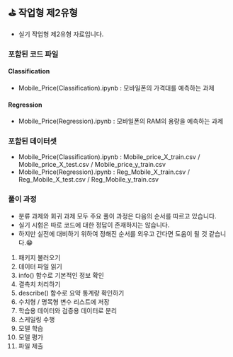 ## ⛳ 작업형 제2유형
- 실기 작업형 제2유형 자료입니다.
### 포함된 코드 파일
#### Classification
- Mobile_Price(Classification).ipynb : 모바일폰의 가격대를 예측하는 과제 
#### Regression
- Mobile_Price(Regression).ipynb : 모바일폰의 RAM의 용량을 예측하는 과제
### 포함된 데이터셋
- Mobile_Price(Classification).ipynb : Mobile_price_X_train.csv / Mobile_price_X_test.csv / Mobile_price_y_train.csv
- Mobile_Price(Regression).ipynb : Reg_Mobile_X_train.csv / Reg_Mobile_X_test.csv / Reg_Mobile_y_train.csv
### 풀이 과정
- 분류 과제와 회귀 과제 모두 주요 풀이 과정은 다음의 순서를 따르고 있습니다.
- 실기 시험은 따로 코드에 대한 정답이 존재하지는 않습니다.
- 하지만 실전에 대비하기 위하여 정해진 순서를 외우고 간다면 도움이 될 것 같습니다.😁
1. 패키지 불러오기
2. 데이터 파일 읽기
3. info() 함수로 기본적인 정보 확인
4. 결측치 처리하기
5. describe() 함수로 요약 통계량 확인하기
6. 수치형 / 명목형 변수 리스트에 저장
7. 학습용 데이터와 검증용 데이터로 분리
8. 스케일링 수행
9. 모델 학습
10. 모델 평가
11. 파일 제출

